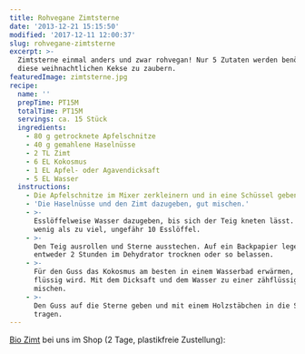 ```yaml
---
title: Rohvegane Zimtsterne
date: '2013-12-21 15:15:50'
modified: '2017-12-11 12:00:37'
slug: rohvegane-zimtsterne
excerpt: >-
  Zimtsterne einmal anders und zwar rohvegan! Nur 5 Zutaten werden benötigt, um
  diese weihnachtlichen Kekse zu zaubern.
featuredImage: zimtsterne.jpg
recipe:
  name: ''
  prepTime: PT15M
  totalTime: PT15M
  servings: ca. 15 Stück
  ingredients:
    - 80 g getrocknete Apfelschnitze
    - 40 g gemahlene Haselnüsse
    - 2 TL Zimt
    - 6 EL Kokosmus
    - 1 EL Apfel- oder Agavendicksaft
    - 5 EL Wasser
  instructions:
    - Die Apfelschnitze im Mixer zerkleinern und in eine Schüssel geben.
    - 'Die Haselnüsse und den Zimt dazugeben, gut mischen.'
    - >-
      Esslöffelweise Wasser dazugeben, bis sich der Teig kneten lässt. Lieber zu
      wenig als zu viel, ungefähr 10 Esslöffel.
    - >-
      Den Teig ausrollen und Sterne ausstechen. Auf ein Backpapier legen und
      entweder 2 Stunden im Dehydrator trocknen oder so belassen.
    - >-
      Für den Guss das Kokosmus am besten in einem Wasserbad erwärmen, sodass es
      flüssig wird. Mit dem Dicksaft und dem Wasser zu einer zähflüssigen Masse
      mischen.
    - >-
      Den Guss auf die Sterne geben und mit einem Holzstäbchen in die Spitzen
      tragen.
---
```


[Bio Zimt](https://shop.veganblatt.com/de-DE/sonnentor/zimt-ceylon-gemahlen) bei uns im Shop (2 Tage, plastikfreie Zustellung): [<!-- Image removed (no copyright): zimt-ceylon-gemahlen-2746-de.jpg -->](https://shop.veganblatt.com/de-DE/sonnentor/zimt-ceylon-gemahlen)
